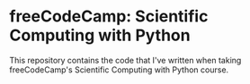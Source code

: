 # freeCodeCamp: Scientific Computing with Python
 This repository contains the code that I've written when taking freeCodeCamp's Scientific Computing with Python course. 
